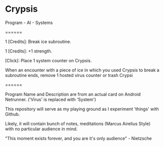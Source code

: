 Crypsis
=======

Program - AI - Systems

======

1 [Credits]: Break ice subroutine.

1 [Credits]: +1 strength.

[Click]: Place 1 system counter on Crypsis.

When an encounter with a piece of ice in which you used Crypsis to break a subroutine ends,
remove 1 hosted virus counter or trash Crypsi

======


Program Name and Description are from an actual card on Android Netrunner.
('Virus' is replaced with 'System')

This repository will serve as my playing ground as I experiment 'things' with Github.

Likely, it will contain bunch of notes, meditations (Marcus Airelius Style) with no particular audience in mind.

"This moment exists forever, and you are it's only audience" - Nietzsche
